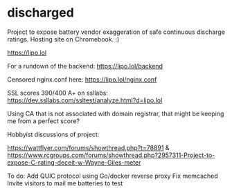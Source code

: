 # discharged
Project to expose battery vendor exaggeration of safe continuous discharge ratings.
Hosting site on Chromebook. :)

https://lipo.lol

For a rundown of the backend: https://lipo.lol/backend

Censored nginx.conf here: https://lipo.lol/nginx.conf

SSL scores 390/400 A+ on ssllabs: https://dev.ssllabs.com/ssltest/analyze.html?d=lipo.lol

Using CA that is not associated with domain registrar, that might be keeping me from a perfect score? 

Hobbyist discussions of project:

https://wattflyer.com/forums/showthread.php?t=78891 & https://www.rcgroups.com/forums/showthread.php?2957311-Project-to-expose-C-rating-deceit-w-Wayne-Giles-meter

To do: 
Add QUIC protocol using Go/docker reverse proxy
Fix memcached
Invite visitors to mail me batteries to test

